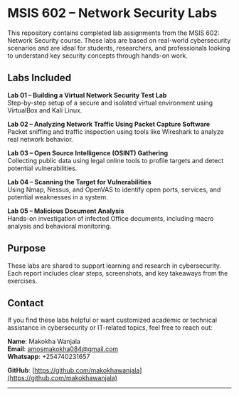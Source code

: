 # MSIS 602 – Network Security Labs

This repository contains completed lab assignments from the MSIS 602: Network Security course. These labs are based on real-world cybersecurity scenarios and are ideal for students, researchers, and professionals looking to understand key security concepts through hands-on work.

## Labs Included

**Lab 01 – Building a Virtual Network Security Test Lab**  
Step-by-step setup of a secure and isolated virtual environment using VirtualBox and Kali Linux.

**Lab 02 – Analyzing Network Traffic Using Packet Capture Software**  
Packet sniffing and traffic inspection using tools like Wireshark to analyze real network behavior.

**Lab 03 – Open Source Intelligence (OSINT) Gathering**  
Collecting public data using legal online tools to profile targets and detect potential vulnerabilities.

**Lab 04 – Scanning the Target for Vulnerabilities**  
Using Nmap, Nessus, and OpenVAS to identify open ports, services, and potential weaknesses in a system.

**Lab 05 – Malicious Document Analysis**  
Hands-on investigation of infected Office documents, including macro analysis and behavioral monitoring.

## Purpose

These labs are shared to support learning and research in cybersecurity. Each report includes clear steps, screenshots, and key takeaways from the exercises.

## Contact

If you find these labs helpful or want customized academic or technical assistance in cybersecurity or IT-related topics, feel free to reach out:

**Name**: Makokha Wanjala  
**Email**: amosmakokha084@gmail.com  
**Whatsapp**: +254740231657

**GitHub**: [https://github.com/makokhawanjala](https://github.com/makokhawanjala)

---
